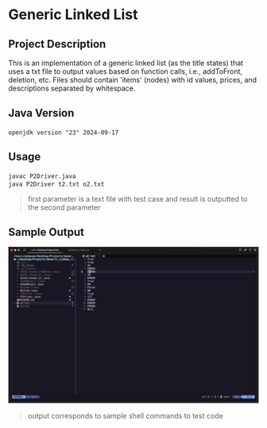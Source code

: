 # Generic Linked List

## Project Description

This is an implementation of a generic linked list (as the title states) that uses a txt file to output values based on function calls, i.e., addToFront, deletion, etc. Files should contain 'items' (nodes) with id values, prices, and descriptions separated by whitespace.  

## Java Version

```shell
openjdk version "23" 2024-09-17
```

## Usage

```shell
javac P2Driver.java
java P2Driver t2.txt o2.txt
```

> first parameter is a text file with test case and result is outputted to the second parameter

## Sample Output

![sample output screenshot](./screenshot/sample_output.jpeg)

> output corresponds to sample shell commands to test code
